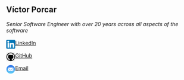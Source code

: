 ## Víctor Porcar

*Senior Software Engineer with over 20 years across all aspects of the software*
<br />
<br />
[<img align="left" src="site/images/linkedin.png" width="24">](https://es.linkedin.com/in/victor-porcar-a110a533) [LinkedIn](https://es.linkedin.com/in/victor-porcar-a110a533)
<br />
<br />
[<img align="left" src="site/images/github.png" width="24">](https://github.com/victor-porcar) [GitHub](https://github.com/victor-porcar)
<br />
<br />
[<img align="left" src="site/images/mail.png" width="24">](mailto:victormpcmun@gmail.com) [Email](mailto:victormpcmun@gmail.com)
<br />

